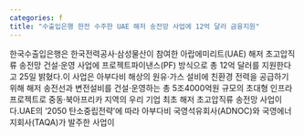 ```yaml
---
categories: f
title: "수출입은행 한전 수주한 UAE 해저 송전망 사업에 12억 달러 금융지원"
---
```

한국수출입은행은 한국전력공사·삼성물산이 참여한 아랍에미리트(UAE) 해저 초고압직류 송전망 건설·운영 사업에 프로젝트파이낸스(PF) 방식으로 총 12억 달러를 지원한다고 25일 밝혔다.이 사업은 아부다비 해상의 원유·가스 설비에 친환경 전력을 공급하기 위해 해저 송전선과 변전설비를 건설·운영하는 총 5조4000억원 규모의 초대형 인프라 프로젝트로 중동·북아프리카 지역의 우리 기업 최초 해저 초고압직류 송전망 사업이다.UAE의 ‘2050 탄소중립전략’에 따라 아부다비 국영석유회사(ADNOC)와 국영에너지회사(TAQA)가 발주한 사업이